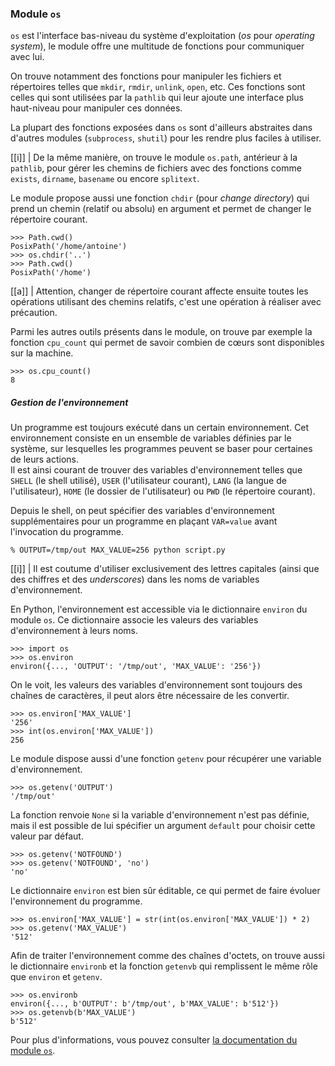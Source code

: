 ### Module `os`

`os` est l'interface bas-niveau du système d'exploitation (_os_ pour _operating system_), le module offre une multitude de fonctions pour communiquer avec lui.

On trouve notamment des fonctions pour manipuler les fichiers et répertoires telles que `mkdir`, `rmdir`, `unlink`, `open`, etc.
Ces fonctions sont celles qui sont utilisées par la `pathlib` qui leur ajoute une interface plus haut-niveau pour manipuler ces données.

La plupart des fonctions exposées dans `os` sont d'ailleurs abstraites dans d'autres modules (`subprocess`, `shutil`) pour les rendre plus faciles à utiliser.

[[i]]
| De la même manière, on trouve le module `os.path`, antérieur à la `pathlib`, pour gérer les chemins de fichiers avec des fonctions comme `exists`, `dirname`, `basename` ou encore `splitext`.

Le module propose aussi une fonction `chdir` (pour _change directory_) qui prend un chemin (relatif ou absolu) en argument et permet de changer le répertoire courant.

```pycon
>>> Path.cwd()
PosixPath('/home/antoine')
>>> os.chdir('..')
>>> Path.cwd()
PosixPath('/home')
```

[[a]]
| Attention, changer de répertoire courant affecte ensuite toutes les opérations utilisant des chemins relatifs, c'est une opération à réaliser avec précaution.

Parmi les autres outils présents dans le module, on trouve par exemple la fonction `cpu_count` qui permet de savoir combien de cœurs sont disponibles sur la machine.

```pycon
>>> os.cpu_count()
8
```

##### Gestion de l'environnement

Un programme est toujours exécuté dans un certain environnement.
Cet environnement consiste en un ensemble de variables définies par le système, sur lesquelles les programmes peuvent se baser pour certaines de leurs actions.  
Il est ainsi courant de trouver des variables d'environnement telles que `SHELL` (le shell utilisé), `USER` (l'utilisateur courant), `LANG` (la langue de l'utilisateur), `HOME` (le dossier de l'utilisateur) ou `PWD` (le répertoire courant).

Depuis le shell, on peut spécifier des variables d'environnement supplémentaires pour un programme en plaçant `VAR=value` avant l'invocation du programme.

```shell
% OUTPUT=/tmp/out MAX_VALUE=256 python script.py
```

[[i]]
| Il est coutume d'utiliser exclusivement des lettres capitales (ainsi que des chiffres et des _underscores_) dans les noms de variables d'environnement.

En Python, l'environnement est accessible via le dictionnaire `environ` du module `os`.
Ce dictionnaire associe les valeurs des variables d'environnement à leurs noms.

```pycon
>>> import os
>>> os.environ
environ({..., 'OUTPUT': '/tmp/out', 'MAX_VALUE': '256'})
```

On le voit, les valeurs des variables d'environnement sont toujours des chaînes de caractères, il peut alors être nécessaire de les convertir.

```pycon
>>> os.environ['MAX_VALUE']
'256'
>>> int(os.environ['MAX_VALUE'])
256
```

Le module dispose aussi d'une fonction `getenv` pour récupérer une variable d'environnement.

```pycon
>>> os.getenv('OUTPUT')
'/tmp/out'
```

La fonction renvoie `None` si la variable d'environnement n'est pas définie, mais il est possible de lui spécifier un argument `default` pour choisir cette valeur par défaut.

```pycon
>>> os.getenv('NOTFOUND')
>>> os.getenv('NOTFOUND', 'no')
'no'
```

Le dictionnaire `environ` est bien sûr éditable, ce qui permet de faire évoluer l'environnement du programme.

```pycon
>>> os.environ['MAX_VALUE'] = str(int(os.environ['MAX_VALUE']) * 2)
>>> os.getenv('MAX_VALUE')
'512'
```

Afin de traiter l'environnement comme des chaînes d'octets, on trouve aussi le dictionnaire `environb` et la fonction `getenvb` qui remplissent le même rôle que `environ` et `getenv`.

```pycon
>>> os.environb
environ({..., b'OUTPUT': b'/tmp/out', b'MAX_VALUE': b'512'})
>>> os.getenvb(b'MAX_VALUE')
b'512'
```

Pour plus d'informations, vous pouvez consulter [la documentation du module `os`](https://docs.python.org/fr/3/library/os.html).
